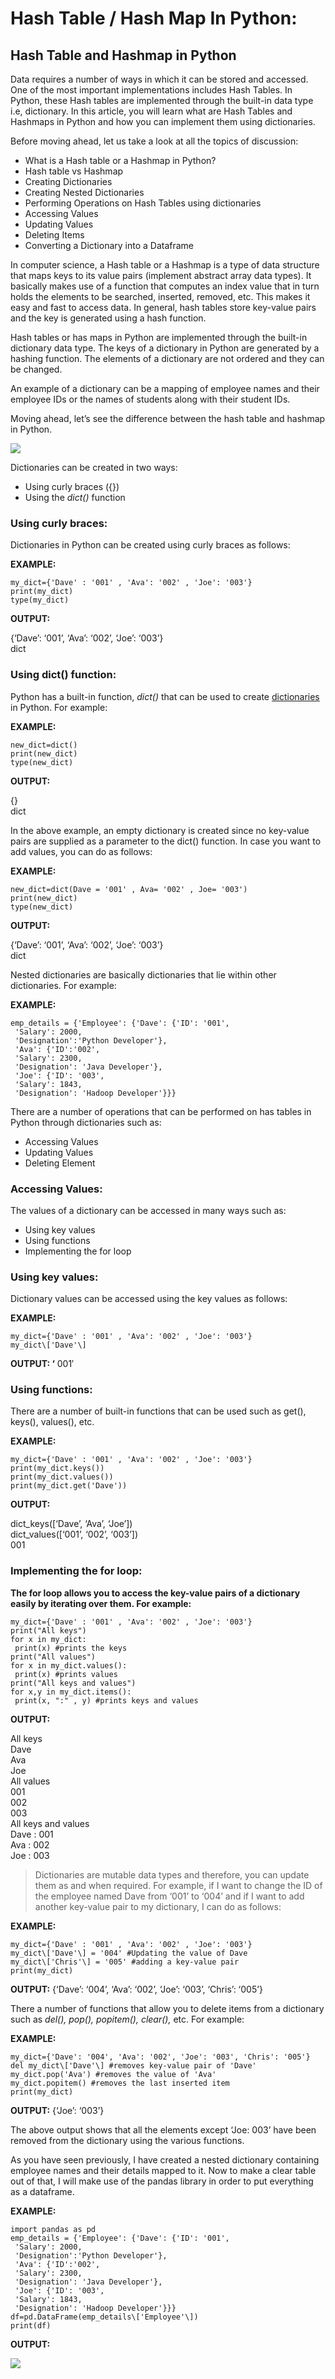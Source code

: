 Hash Table / Hash Map In Python:
================================

Hash Table and Hashmap in Python
--------------------------------

Data requires a number of ways in which it can be stored and accessed. One of the most important implementations includes Hash Tables. In Python, these Hash tables are implemented through the built-in data type i.e, dictionary. In this article, you will learn what are Hash Tables and Hashmaps in Python and how you can implement them using dictionaries.

Before moving ahead, let us take a look at all the topics of discussion:

-   What is a Hash table or a Hashmap in Python?
-   Hash table vs Hashmap
-   Creating Dictionaries
-   Creating Nested Dictionaries
-   Performing Operations on Hash Tables using dictionaries
-   Accessing Values
-   Updating Values
-   Deleting Items
-   Converting a Dictionary into a Dataframe

In computer science, a Hash table or a Hashmap is a type of data structure that maps keys to its value pairs (implement abstract array data types). It basically makes use of a function that computes an index value that in turn holds the elements to be searched, inserted, removed, etc. This makes it easy and fast to access data. In general, hash tables store key-value pairs and the key is generated using a hash function.

Hash tables or has maps in Python are implemented through the built-in dictionary data type. The keys of a dictionary in Python are generated by a hashing function. The elements of a dictionary are not ordered and they can be changed.

An example of a dictionary can be a mapping of employee names and their employee IDs or the names of students along with their student IDs.

Moving ahead, let’s see the difference between the hash table and hashmap in Python.

![](https://miro.medium.com/max/1400/1*mUKDOooYtIfHfWNC1d2yVQ.png)

Dictionaries can be created in two ways:

-   Using curly braces ({})
-   Using the *dict()* function

### Using curly braces:

Dictionaries in Python can be created using curly braces as follows:

**EXAMPLE:**

    my_dict={'Dave' : '001' , 'Ava': '002' , 'Joe': '003'}
    print(my_dict)
    type(my_dict)

**OUTPUT:**

{‘Dave’: ‘001’, ‘Ava’: ‘002’, ‘Joe’: ‘003’}  
dict

### Using dict() function:

Python has a built-in function, *dict()* that can be used to create [dictionaries](https://www.edureka.co/blog/sort-dictionary-by-value-in-python/) in Python. For example:

**EXAMPLE:**

    new_dict=dict()
    print(new_dict)
    type(new_dict)

**OUTPUT:**

{}  
dict

In the above example, an empty dictionary is created since no key-value pairs are supplied as a parameter to the dict() function. In case you want to add values, you can do as follows:

**EXAMPLE:**

    new_dict=dict(Dave = '001' , Ava= '002' , Joe= '003')
    print(new_dict)
    type(new_dict)

**OUTPUT:**

{‘Dave’: ‘001’, ‘Ava’: ‘002’, ‘Joe’: ‘003’}  
dict

Nested dictionaries are basically dictionaries that lie within other dictionaries. For example:

**EXAMPLE:**

    emp_details = {'Employee': {'Dave': {'ID': '001',
     'Salary': 2000,
     'Designation':'Python Developer'},
     'Ava': {'ID':'002',
     'Salary': 2300,
     'Designation': 'Java Developer'},
     'Joe': {'ID': '003',
     'Salary': 1843,
     'Designation': 'Hadoop Developer'}}}

There are a number of operations that can be performed on has tables in Python through dictionaries such as:

-   Accessing Values
-   Updating Values
-   Deleting Element

### Accessing Values:

The values of a dictionary can be accessed in many ways such as:

-   Using key values
-   Using functions
-   Implementing the for loop

### Using key values:

Dictionary values can be accessed using the key values as follows:

**EXAMPLE:**

    my_dict={'Dave' : '001' , 'Ava': '002' , 'Joe': '003'}
    my_dict\['Dave'\]

**OUTPUT: ‘** 001′

### Using functions:

There are a number of built-in functions that can be used such as get(), keys(), values(), etc.

**EXAMPLE:**

    my_dict={'Dave' : '001' , 'Ava': '002' , 'Joe': '003'}
    print(my_dict.keys())
    print(my_dict.values())
    print(my_dict.get('Dave'))

**OUTPUT:**

dict\_keys(\[‘Dave’, ‘Ava’, ‘Joe’\])  
dict\_values(\[‘001’, ‘002’, ‘003’\])  
001

### Implementing the for loop:

**The for loop allows you to access the key-value pairs of a dictionary easily by iterating over them. For example:**

    my_dict={'Dave' : '001' , 'Ava': '002' , 'Joe': '003'}
    print("All keys")
    for x in my_dict:
     print(x) #prints the keys
    print("All values")
    for x in my_dict.values():
     print(x) #prints values
    print("All keys and values")
    for x,y in my_dict.items():
     print(x, ":" , y) #prints keys and values

**OUTPUT:**

All keys  
Dave  
Ava  
Joe  
All values  
001  
002  
003  
All keys and values  
Dave : 001  
Ava : 002  
Joe : 003

> Dictionaries are mutable data types and therefore, you can update them as and when required. For example, if I want to change the ID of the employee named Dave from ‘001’ to ‘004’ and if I want to add another key-value pair to my dictionary, I can do as follows:

**EXAMPLE:**

    my_dict={'Dave' : '001' , 'Ava': '002' , 'Joe': '003'}
    my_dict\['Dave'\] = '004' #Updating the value of Dave
    my_dict\['Chris'\] = '005' #adding a key-value pair
    print(my_dict)

**OUTPUT:** {‘Dave’: ‘004’, ‘Ava’: ‘002’, ‘Joe’: ‘003’, ‘Chris’: ‘005’}

There a number of functions that allow you to delete items from a dictionary such as *del(), pop(), popitem(), clear(),* etc. For example:

**EXAMPLE:**

    my_dict={'Dave': '004', 'Ava': '002', 'Joe': '003', 'Chris': '005'}
    del my_dict\['Dave'\] #removes key-value pair of 'Dave'
    my_dict.pop('Ava') #removes the value of 'Ava'
    my_dict.popitem() #removes the last inserted item
    print(my_dict)

**OUTPUT:** {‘Joe’: ‘003’}

The above output shows that all the elements except ‘Joe: 003’ have been removed from the dictionary using the various functions.

As you have seen previously, I have created a nested dictionary containing employee names and their details mapped to it. Now to make a clear table out of that, I will make use of the pandas library in order to put everything as a dataframe.

**EXAMPLE:**

    import pandas as pd
    emp_details = {'Employee': {'Dave': {'ID': '001',
     'Salary': 2000,
     'Designation':'Python Developer'},
     'Ava': {'ID':'002',
     'Salary': 2300,
     'Designation': 'Java Developer'},
     'Joe': {'ID': '003',
     'Salary': 1843,
     'Designation': 'Hadoop Developer'}}}
    df=pd.DataFrame(emp_details\['Employee'\])
    print(df)

**OUTPUT:**

![](https://miro.medium.com/max/1320/1*it6P3nXxkJLE5kckWPMkOg.png)
